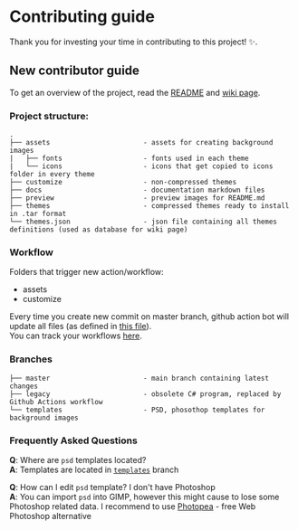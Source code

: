 # Contributing guide

Thank you for investing your time in contributing to this project! :sparkles:. 

## New contributor guide

To get an overview of the project, read the [README](README.md) and [wiki page](https://github.com/AdisonCavani/distro-grub-themes/wiki).

### Project structure:

```
.
├── assets                       - assets for creating background images
|   ├── fonts                    - fonts used in each theme
|   └── icons                    - icons that get copied to icons folder in every theme
├── customize                    - non-compressed themes
├── docs                         - documentation markdown files
├── preview                      - preview images for README.md
├── themes                       - compressed themes ready to install in .tar format
└── themes.json                  - json file containing all themes definitions (used as database for wiki page)
```

### Workflow

Folders that trigger new action/workflow:

- assets
- customize

Every time you create new commit on master branch, github action bot will update all files (as defined in [this file](https://github.com/AdisonCavani/distro-grub-themes/blob/master/.github/workflows/update-content.yml)).  
You can track your workflows [here](https://github.com/AdisonCavani/distro-grub-themes/actions).

### Branches

```
├── master                       - main branch containing latest changes
├── legacy                       - obsolete C# program, replaced by Github Actions workflow
└── templates                    - PSD, phosothop templates for background images
```

### Frequently Asked Questions
**Q**: Where are `psd` templates located?  
**A**: Templates are located in [`templates`](https://github.com/AdisonCavani/distro-grub-themes/tree/templates) branch

**Q**: How can I edit `psd` template? I don't have Photoshop  
**A**: You can import `psd` into GIMP, however this might cause to lose some Photoshop related data. I recommend to use [Photopea](https://www.photopea.com/) - free Web Photoshop alternative
